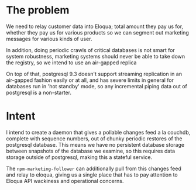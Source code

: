 The problem
===========

We need to relay customer data into Eloqua; total amount they pay us for, whether they pay us for various products so we can segment out marketing messages for various kinds of user.

In addition, doing periodic crawls of critical databases is not smart for system robustness, marketing systems should never be able to take down the registry, so we intend to use an air-gapped replica

On top of that, postgresql 9.3 doesn't support streaming replication in an air-gapped fashion easily or at all, and has severe limits in general for databases run in 'hot standby' mode, so any incremental piping data out of postgresql is a non-starter.

Intent
======

I intend to create a daemon that gives a pollable changes feed a la couchdb, complete with sequence numbers, out of chunky periodic restores of the postgresql database. This means we have no persistent database storage between snapshots of the database we examine, so this requires data storage outside of postgresql, making this a stateful service.

The `npm-marketing-follower` can additionally pull from this changes feed and relay to eloqua, giving us a single place that has to pay attention to Eloqua API wackiness and operational concerns.
